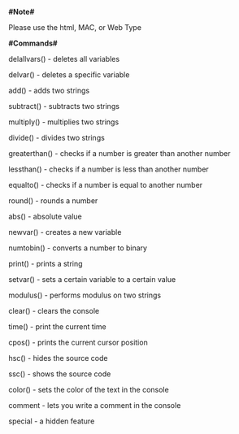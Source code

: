 **#Note#**

Please use the html, MAC, or Web Type

**#Commands#**


delallvars() - deletes all variables 

delvar() - deletes a specific variable 

add() - adds two strings 

subtract() - subtracts two strings 

multiply() - multiplies two strings 

divide() - divides two strings 

greaterthan() - checks if a number is greater than another number 

lessthan() - checks if a number is less than another number 

equalto() - checks if a number is equal to another number 

round() - rounds a number 

abs() - absolute value 

newvar() - creates a new variable 

numtobin() - converts a number to binary 

print() - prints a string 

setvar() - sets a certain variable to a certain value 

modulus() - performs modulus on two strings 

clear() - clears the console 

time() - print the current time 

cpos() - prints the current cursor position 

hsc() - hides the source code 

ssc() - shows the source code 

color() - sets the color of the text in the console 

comment - lets you write a comment in the console 

special - a hidden feature
